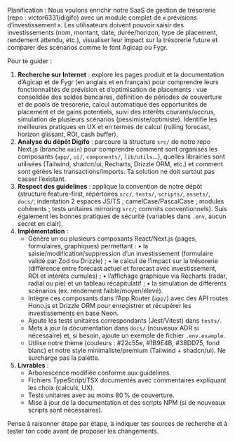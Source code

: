 Planification :
Nous voulons enrichir notre SaaS de gestion de trésorerie (repo : victor6331/digifo) avec un module complet de « prévisions d’investissement ». Les utilisateurs doivent pouvoir saisir des investissements (nom, montant, date, durée/horizon, type de placement, rendement attendu, etc.), visualiser leur impact sur la trésorerie future et comparer des scénarios comme le font Agicap ou Fygr.

Pour te guider :

1. **Recherche sur Internet** : explore les pages produit et la documentation d’Agicap et de Fygr (en anglais et en français) pour comprendre leurs fonctionnalités de prévision et d’optimisation de placements : vue consolidée des soldes bancaires, définition de périodes de couverture et de pools de trésorerie, calcul automatique des opportunités de placement et de gains potentiels, suivi des intérêts courants/accrus, simulation de plusieurs scénarios (pessimiste/optimiste). Identifie les meilleures pratiques en UX et en termes de calcul (rolling forecast, horizon glissant, ROI, cash buffer).
2. **Analyse du dépôt Digifo** : parcoure la structure `src/` de notre repo Next.js (branche `main`) pour comprendre comment sont organisés les composants (`app/`, `ui/`, `components/`, `lib/utils`…), quelles librairies sont utilisées (Tailwind, shadcn/ui, Recharts, Drizzle ORM, etc.) et comment sont gérées les transactions/imports. Ta solution ne doit surtout pas casser l’existant.
3. **Respect des guidelines** : applique la convention de notre dépôt (structure feature-first, répertoires `src/`, `tests/`, `scripts/`, `assets/`, `docs/`; indentation 2 espaces JS/TS ; camelCase/PascalCase ; modules cohérents ; tests unitaires mirroring `src/`; commits conventionnels). Suis également les bonnes pratiques de sécurité (variables dans `.env`, aucun secret en clair).
4. **Implémentation** :
   - Génère un ou plusieurs composants React/Next.js (pages, formulaires, graphiques) permettant :
     • la saisie/modification/suppression d’un investissement (formulaire validé par Zod ou Drizzle) ;
     • le calcul de l’impact sur la trésorerie (différence entre forecast actuel et forecast avec investissement, ROI et intérêts cumulés) ;
     • l’affichage graphique via Recharts (radar, radial ou pie) et un tableau récapitulatif ;
     • la simulation de différents scénarios (ex. rendement faible/moyen/élevé).
   - Intègre ces composants dans l’App Router (`app/`) avec des API routes Hono.js et Drizzle ORM pour enregistrer et récupérer les investissements en base Neon.
   - Ajoute les tests unitaires correspondants (Jest/Vitest) dans `tests/`.
   - Mets à jour la documentation dans `docs/` (nouveaux ADR si nécessaire) et, si besoin, ajoute un exemple de fichier `.env.example`.
   - Utilise notre thème (couleurs : #22c55e, #1B9E4B, #38DD75, fond blanc) et notre style minimaliste/premium (Tailwind + shadcn/ui). Ne surcharge pas la palette.
5. **Livrables** :
   - Arborescence modifiée conforme aux guidelines.
   - Fichiers TypeScript/TSX documentés avec commentaires expliquant les choix (calculs, UX).
   - Tests unitaires avec au moins 80 % de couverture.
   - Mise à jour de la documentation et des scripts NPM (si de nouveaux scripts sont nécessaires).

Pense à raisonner étape par étape, à indiquer tes sources de recherche et à tester ton code avant de proposer les changements.
